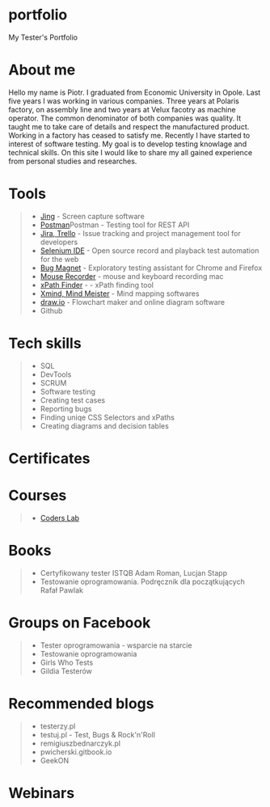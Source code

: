 # portfolio
My Tester's Portfolio
# About me
Hello my name is Piotr. I graduated from Economic University in Opole. Last five years I was working in various companies. Three years at Polaris factory, on assembly line and two years at Velux facotry as machine operator. The common denominator of both companies was quality. It taught me to take care of details and respect the manufactured product. Working in a factory has ceased to satisfy me. Recently I have started to interest of software testing. My goal is to develop testing knowlage and technical skills. On this site I would like to share my all gained experience from personal studies and researches. 
# Tools
> - [Jing](https://www.techsmith.com/jing-tool.html) - Screen capture software
> - [Postman](https://www.postman.com/)Postman - Testing tool for REST API
> - [Jira, Trello](https://www.atlassian.com/pl/software/jira) - Issue tracking and project management tool for developers
> - [Selenium IDE](https://chrome.google.com/webstore/detail/selenium-ide/mooikfkahbdckldjjndioackbalphokd) - Open source record and playback test automation for the web
> - [Bug Magnet](https://chrome.google.com/webstore/detail/bug-magnet/efhedldbjahpgjcneebmbolkalbhckfi?hl=pl) - Exploratory testing assistant for Chrome and Firefox
> - [Mouse Recorder](https://www.mouserecorder.com/) - mouse and keyboard recording mac
> - [xPath Finder](https://chrome.google.com/webstore/detail/xpath-finder/ihnknokegkbpmofmafnkoadfjkhlogph) - - xPath finding tool
> - [Xmind, Mind Meister](https://www.mindmeister.com/) - Mind mapping softwares
> - [draw.io](https://app.diagrams.net/) - Flowchart maker and online diagram software
> - Github
# Tech skills
> - SQL
> - DevTools
> - SCRUM
> - Software testing
> - Creating test cases
> - Reporting bugs
> - Finding uniqe CSS Selectors and xPaths
> - Creating diagrams and decision tables
# Certificates
# Courses
> - [Coders Lab](https://coderslab.pl/pl/tester-manualny) 
# Books
> - Certyfikowany tester ISTQB Adam Roman, Lucjan Stapp
> - Testowanie oprogramowania. Podręcznik dla początkujących Rafał Pawlak
# Groups on Facebook
> - Tester oprogramowania - wsparcie na starcie
> - Testowanie oprogramowania
> - Girls Who Tests
> - Gildia Testerów
# Recommended blogs
> - testerzy.pl
> - testuj.pl - Test, Bugs & Rock'n'Roll
> - remigiuszbednarczyk.pl
> - pwicherski.gitbook.io
> - GeekON
# Webinars
